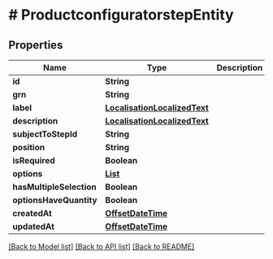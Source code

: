 # # ProductconfiguratorstepEntity


## Properties 


Name | Type | Description | Notes
------------ | ------------- | ------------- | -------------
**id**| **String** |   | [optional]
**grn**| **String** |   | [optional]
**label**| [**LocalisationLocalizedText**](LocalisationLocalizedText.md) |   | [optional]
**description**| [**LocalisationLocalizedText**](LocalisationLocalizedText.md) |   | [optional]
**subjectToStepId**| **String** |   | [optional]
**position**| **String** |   | [optional]
**isRequired**| **Boolean** |   | [optional]
**options**| [**List<ProductconfiguratoroptionEntity>**](ProductconfiguratoroptionEntity.md) |   | [optional]
**hasMultipleSelection**| **Boolean** |   | [optional]
**optionsHaveQuantity**| **Boolean** |   | [optional]
**createdAt**| [**OffsetDateTime**](OffsetDateTime.md) |   | [optional]
**updatedAt**| [**OffsetDateTime**](OffsetDateTime.md) |   | [optional]


[[Back to Model list]](../../README.md#models) [[Back to API list]](../../README.md#endpoints) [[Back to README]](../../README.md)

